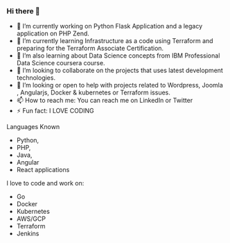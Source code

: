 ### Hi there 👋

- 🔭 I’m currently working on Python Flask Application and a legacy application on PHP Zend.
- 🌱 I’m currently learning Infrastructure as a code using Terraform and preparing for the Terraform Associate Certification. 
- 🌱 I’m also learning about Data Science concepts from IBM Professional Data Science coursera course. 
- 👯 I’m looking to collaborate on the projects that uses latest development technologies.
- 🤔 I’m looking or open to help with projects related to Wordpress, Joomla , Angularjs, Docker & kubernetes or Terraform issues. 
- 📫 How to reach me: You can reach me on LinkedIn or Twitter  
- ⚡ Fun fact:  I LOVE CODING 

Languages Known
- Python, 
- PHP, 
- Java, 
- Angular 
- React applications

I love to code and work on:

- Go
- Docker
- Kubernetes
- AWS/GCP
- Terraform 
- Jenkins
<!--
**devadiga-navya/devadiga-navya** is a ✨ _special_ ✨ repository because its `README.md` (this file) appears on your GitHub profile.
 
Here are some ideas to get you started:

- 🔭 I’m currently working on ...
- 🌱 I’m currently learning ...
- 👯 I’m looking to collaborate on ...
- 🤔 I’m looking for help with ...
- 💬 Ask me about ...
- 📫 How to reach me: ...
- 😄 Pronouns: ...
- ⚡ Fun fact: ...
-->
